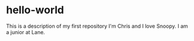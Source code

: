 # hello-world
This is a description of my first repository
I'm Chris and I love Snoopy. I am a junior at Lane.
